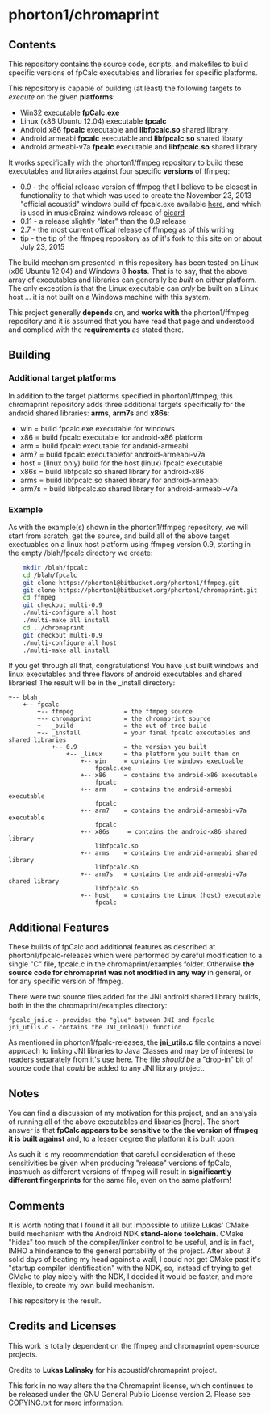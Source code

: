 phorton1/chromaprint
=========================

## Contents

This repository contains the source code, scripts, and makefiles to build specific versions of fpCalc executables and libraries for specific platforms.

This repository is capable of building (at least) the following targets to *execute* on the given **platforms**:

- Win32 executable **fpCalc.exe**
- Linux (x86 Ubuntu 12.04) executable **fpcalc**
- Android x86 **fpcalc** executable and **libfpcalc.so** shared library
- Android armeabi **fpcalc** executable and **libfpcalc.so** shared library
- Android armeabi-v7a **fpcalc** executable and **libfpcalc.so** shared library

It works specifically with the phorton1/ffmpeg repository to build these executables and libraries against four specific **versions** of ffmpeg:

- 0.9 - the official release version of ffmpeg that I believe to be closest in functionality to that which was used to create the November 23, 2013 "official acoustid" windows build of fpcalc.exe available [here](https://bitbucket.org/acoustid/chromaprint/downloads/chromaprint-fpcalc-1.1-win-i686.zip), and which is used in musicBrainz windows release of [picard](http://picard.musicbrainz.org/)
- 0.11 - a release slightly "later" than the 0.9 release
- 2.7 - the most current offical release of ffmpeg as of this writing
- tip - the tip of the ffmpeg repository as of it's fork to this site on or about July 23, 2015

The build mechanism presented in this repository has been tested on Linux (x86 Ubuntu 12.04) and Windows 8 **hosts**.  That is to say, that the above array of executables and libraries can generally be *built* on either platform. The only exception is that the Linux executable can *only* be built on a Linux host ... it is not built on a Windows machine with this system.

This project generally **depends** on, and **works with** the phorton1/ffmpeg repository and it is assumed that you have read that page and understood and complied with the **requirements** as stated there.


## Building

### Additional target platforms

In addition to the target platforms specified in phorton1/ffmpeg, this chromaprint repository adds three additional targets specifically for the android shared libraries: **arms**, **arm7s** and **x86s**:

- win = build fpcalc.exe executable for windows
- x86 = build fpcalc executable for android-x86 platform
- arm = build fpcalc executable for android-armeabi
- arm7 = build fpcalc executablefor android-armeabi-v7a
- host = (linux only) build for the host (linux) fpcalc executable
- x86s = build libfpcalc.so shared library for android-x86
- arms = build libfpcalc.so shared library for android-armeabi
- arm7s = build libfpcalc.so shared library for android-armeabi-v7a

### Example

As with the example(s) shown in the phorton1/ffmpeg repository, we will start from scratch, get the source, and build all of the above target exectuables on a linux host platform using ffmpeg version 0.9, starting in the empty /blah/fpcalc directory we create:

```bash
    mkdir /blah/fpcalc
    cd /blah/fpcalc
    git clone https://phorton1@bitbucket.org/phorton1/ffmpeg.git
    git clone https://phorton1@bitbucket.org/phorton1/chromaprint.git
    cd ffmpeg
    git checkout multi-0.9
    ./multi-configure all host
    ./multi-make all install
    cd ../chromaprint
    git checkout multi-0.9
    ./multi-configure all host
    ./multi-make all install
```

If you get through all that, congratulations! You have just built windows and linux executables and three flavors of android executables and shared libraries!  The result will be in the _install directory:

    +-- blah
        +-- fpcalc
            +-- ffmpeg              = the ffmpeg source
            +-- chromaprint         = the chromaprint source
            +-- _build              = the out of tree build
            +-- _install            = your final fpcalc executables and shared libraries
                +-- 0.9             = the version you built
                    +-- _linux      = the platform you built them on
                        +-- win     = contains the windows exectuable
                            fpcalc.exe
                        +-- x86     = contains the android-x86 executable
                            fpcalc
                        +-- arm     = contains the android-armeabi executable
                            fpcalc
                        +-- arm7    = contains the android-armeabi-v7a executable
                            fpcalc
                        +-- x86s     = contains the android-x86 shared library
                            libfpcalc.so
                        +-- arms    = contains the android-armeabi shared library
                            libfpcalc.so
                        +-- arm7s   = contains the android-armeabi-v7a shared library
                            libfpcalc.so
                        +-- host    = contains the Linux (host) executable
                            fpcalc


## Additional Features

These builds of fpCalc add additional features as described at phorton1/fpcalc-releases which were performed by careful modification to a single "C" file, fpcalc.c in the chromaprint/examples folder. Otherwise **the source code for chromaprint was not modified in any way** in general, or for any specific version of ffmpeg.

There were two source files added for the JNI android shared library builds, both in the the chromaprint/examples directory:

    fpcalc_jni.c - provides the "glue" between JNI and fpcalc
    jni_utils.c - contains the JNI_Onload() function

As mentioned in phorton1/fpalc-releases, the **jni_utils.c** file contains a novel approach to linking JNI libraries to Java Classes and may be of interest to readers separately from it's use here.  The file *should be* a "drop-in" bit of source code that *could* be added to any JNI library project.


## Notes

You can find a discussion of my motivation for this project, and an analysis of running all of the above executables and libraries [here].  The short answer is that **fpCalc appears to be sensitive to the the version of ffmpeg it is built against** and, to a lesser degree the platform it is built upon.

As such it is my recommendation that careful consideration of these sensitivities be given when producing "release" versions of fpCalc, inasmuch as different versions of ffmpeg will result in **significantly different fingerprints** for the same file, even on the same platform!


## Comments

It is worth noting that I found it all but impossible to utilize Lukas' CMake build mechanism with the Android NDK **stand-alone toolchain**.  CMake "hides" too much of the compiler/linker control to be useful, and is in fact, IMHO a hinderance to the general portability of the project.  After about 3 solid days of beating my head against a wall, I could not get CMake past it's "startup compiler identification" with the NDK, so, instead of trying to get CMake to play nicely with the NDK, I decided it would be faster, and more flexible, to create my own build mechanism.

This repository is the result.


## Credits and Licenses

This work is totally dependent on the ffmpeg and chromaprint open-source projects.

Credits to **Lukas Lalinsky** for his acoustid/chromaprint project.

This fork in no way alters the the Chromaprint license, which continues to be released under the GNU General Public License version 2.  Please see COPYING.txt for more information.
